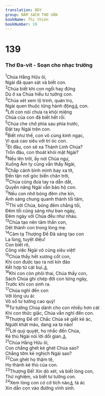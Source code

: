 ```yaml
---
translation: BDY
group: NĂM SÁCH THƠ VĂN
bookName: Thi thiên 
bookNumber: 19
---
```


<div class="title"><h1>139</h1><h3>Thơ Đa-vít - Soạn cho nhạc trưởng</h3></div>
<span class="verse thi_139_1"><sup>1</sup>Chúa Hằng Hữu ôi,<br/>Ngài đã quan sát và biết con.<br/></span>
<span class="verse thi_139_2"><sup>2</sup>Chúa biết khi con ngồi hay đứng<br/>Dù ở xa Chúa hiểu tư tưởng con.<br/></span>
<span class="verse thi_139_3"><sup>3</sup>Chúa xét xem lộ trình, quán trọ,<br/>Ngài quen thuộc từng hành động<a href="#" data-toggle="tooltip" data-placement="bottom" title="Nt đường lối">⚓</a> con.<br/></span>
<span class="verse thi_139_4"><sup>4</sup>Lời con nói chưa ra khỏi miệng<br/>Chúa của con đã biết hết rồi.<br/></span>
<span class="verse thi_139_5"><sup>5</sup>Chúa che chở phía sau phía trước,<br/>Đặt tay Ngài trên con.<br/></span>
<span class="verse thi_139_6"><sup>6</sup>Biết như thế, con vô cùng kinh ngạc,<br/>Vì quá cao siêu với trí óc con.<br/></span>
<span class="verse thi_139_7"><sup>7</sup>Đi đâu, con sẽ xa Thánh Linh Chúa?<br/>Trốn đâu, con thoát khỏi mặt Ngài?<br/></span>
<span class="verse thi_139_8"><sup>8</sup>Nếu lên trời, ấy nơi Chúa ngự,<br/>Xuống Âm ty cũng vẫn thấy Ngài,<br/></span>
<span class="verse thi_139_9"><sup>9</sup>Chắp cánh bình minh bay xa tít,<br/>Đến tận nơi góc biển chân trời,<br/></span>
<span class="verse thi_139_10"><sup>10</sup>Chúa cũng đưa tay ra dẫn dắt,<br/>Quyền năng Ngài vẫn bảo hộ con.<br/></span>
<span class="verse thi_139_11"><sup>11</sup>Nếu con nhờ bóng đêm che kín,<br/>Ánh sáng chung quanh thành tối tăm,<br/></span>
<span class="verse thi_139_12"><sup>12</sup>Thì với Chúa, bóng đêm chẳng tối,<br/>Đêm tối cũng sáng như ban ngày,<br/>Đêm ngày với Chúa đều như nhau.<br/></span>
<span class="verse thi_139_13"><sup>13</sup>Chúa tạo nên tâm thần con,<br/>Dệt thành con trong lòng mẹ.<br/></span>
<span class="verse thi_139_14"><sup>14</sup>Cảm tạ Thượng Đế Đã sáng tạo con<br/>Lạ lùng, tuyệt diệu!<br/>Con biết rõ,<br/>Công việc Ngài vô cùng siêu việt!<br/></span>
<span class="verse thi_139_15"><sup>15</sup>Chúa thấy hết xương cốt con,<br/>Khi con được tạo ra nơi kín đáo<br/>Kết hợp từ cát bụi.<a href="#" data-toggle="tooltip" data-placement="bottom" title="Nt nơi đất sâu">⚓</a><br/></span>
<span class="verse thi_139_16"><sup>16</sup>Khi con còn phôi thai, Chúa thấy con,<br/>Sách Chúa ghi chép đời con từng ngày,<br/>Trước khi con sinh ra.<br/></span>
<span class="verse thi_139_17"><sup>17</sup>Chúa nghĩ đến con<br/>Với lòng ưu ái:<br/>Vô số tư tưởng cao quý!<br/></span>
<span class="verse thi_139_18"><sup>18</sup>Tư tưởng Chúa dành cho con nhiều hơn cát<br/>Khi con thức giấc, Chúa vẫn nghĩ đến con.<br/></span>
<span class="verse thi_139_19"><sup>19</sup>Thượng Đế ơi! Chắc Chúa sẽ giết kẻ ác,<br/>Người khát máu, dang xa ta nào!<br/></span>
<span class="verse thi_139_20"><sup>20</sup>Lời quỷ quyệt, họ nhắc đến Chúa,<br/>Kẻ thù Ngài nói lời dối gian.<a href="#" data-toggle="tooltip" data-placement="bottom" title="Nt lời hư không">⚓</a><br/></span>
<span class="verse thi_139_21"><sup>21</sup>Chúa Hằng Hữu ôi,<br/>Con chẳng ghét kẻ ghét Chúa sao?<br/>Chẳng tởm kẻ nghịch Ngài sao?<br/></span>
<span class="verse thi_139_22"><sup>22</sup>Con ghét họ thậm tệ,<br/>Họ thành kẻ thù của con.<br/></span>
<span class="verse thi_139_23"><sup>23</sup>Thượng Đế! Xin dò xét, và biết lòng con,<br/>Thử nghiệm, và biết tư tưởng con.<br/></span>
<span class="verse thi_139_24"><sup>24</sup>Xem lòng con có cớ tích nào<a href="#" data-toggle="tooltip" data-placement="bottom" title="Nt có đường lối nào">⚓</a> tà ác<br/>Xin dẫn con vào đường vĩnh sinh.</span>
